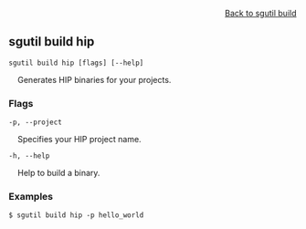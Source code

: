 <div id="readme" class="Box-body readme blob js-code-block-container">
<article class="markdown-body entry-content p-3 p-md-6" itemprop="text">
<p align="right">
<a href="https://github.com/fpgasystems/hacc/blob/main/cli/docs/sgutil-build.md#sgutil-build">Back to sgutil build</a>
</p>

## sgutil build hip

<code>sgutil build hip [flags] [--help]</code>
<p>
  &nbsp; &nbsp; Generates HIP binaries for your projects.
</p>

### Flags
<code>-p, --project <string></code>
<p>
  &nbsp; &nbsp; Specifies your HIP project name.
</p>

<code>-h, --help <string></code>
<p>
  &nbsp; &nbsp; Help to build a binary.
</p>

### Examples
```
$ sgutil build hip -p hello_world
```